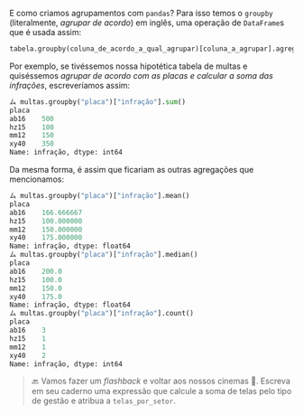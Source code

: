 E como criamos agrupamentos com `pandas`? Para isso temos o `groupby` (literalmente, _agrupar de acordo_) em inglês, uma operação de `DataFrame`s que é usada assim:

```python
tabela.groupby(coluna_de_acordo_a_qual_agrupar)[coluna_a_agrupar].agregação()
```

Por exemplo, se tivéssemos nossa hipotética tabela de multas e quiséssemos _agrupar de acordo com as placas e calcular a soma das infrações_, escreveríamos assim:    


```python
ム multas.groupby("placa")["infração"].sum()
placa
ab16    500
hz15    100
mm12    150
xy40    350
Name: infração, dtype: int64
```

Da mesma forma, é assim que ficariam as outras agregações que mencionamos:

```python
ム multas.groupby("placa")["infração"].mean()
placa
ab16    166.666667
hz15    100.000000
mm12    150.000000
xy40    175.000000
Name: infração, dtype: float64
ム multas.groupby("placa")["infração"].median()
placa
ab16    200.0
hz15    100.0
mm12    150.0
xy40    175.0
Name: infração, dtype: float64
ム multas.groupby("placa")["infração"].count()
placa
ab16    3
hz15    1
mm12    1
xy40    2
Name: infração, dtype: int64
```


> 🔙  Vamos fazer um _flashback_ e voltar aos nossos cinemas :movie_camera:. Escreva em seu caderno uma expressão que calcule a soma de telas pelo tipo de gestão e atribua a `telas_por_setor`.
